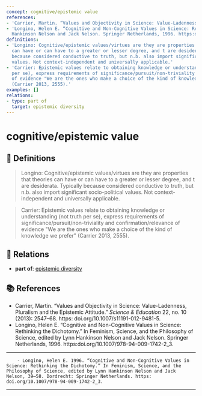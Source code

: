 ```yaml
---
concept: cognitive/epistemic value
references:
- 'Carrier, Martin. “Values and Objectivity in Science: Value-Ladenness, Pluralism and the Epistemic Attitude.” _Science & Education_ 22, no. 10 (2013): 2547–68. https: doi.org/10.1007/s11191-012-9481-5.'
- 'Longino, Helen E. “Cognitive and Non-Cognitive Values in Science: Rethinking the Dichotomy.” In Feminism, Science, and the Philosophy of Science, edited by Lynn
  Hankinson Nelson and Jack Nelson. Springer Netherlands, 1996. https:doi.org/10.1007/978-94-009-1742-2_3.'
definitions:
- 'Longino: Cognitive/epistemic values/virtues are they are properties that theories
  can have or can have to a greater or lesser degree, and t are desiderata. Typically
  because considered conductive to truth, but n.b. also import significant socio-political
  values. Not context-independent and universally applicable.'
- 'Carrier: Epistemic values relate to obtaining knowledge or understanding (not truth
  per se), express requirements of significance/pursuit/non-triviality and confirmation/relevance
  of evidence "We are the ones who make a choice of the kind of knowledge we prefer"
  (Carrier 2013, 2555).'
examples: []
relations:
- type: part of
  target: epistemic diversity
---
```


# cognitive/epistemic value

## 📖 Definitions

> Longino: Cognitive/epistemic values/virtues are they are properties that theories can have or can have to a greater or lesser degree, and t are desiderata. Typically because considered conductive to truth, but n.b. also import significant socio-political values. Not context-independent and universally applicable.

> Carrier: Epistemic values relate to obtaining knowledge or understanding (not truth per se), express requirements of significance/pursuit/non-triviality and confirmation/relevance of evidence "We are the ones who make a choice of the kind of knowledge we prefer" (Carrier 2013, 2555).

## 🔗 Relations

- **part of**: [epistemic diversity](./epistemic-diversity.md)

## 📚 References

- Carrier, Martin. “Values and Objectivity in Science: Value-Ladenness, Pluralism and the Epistemic Attitude.” _Science & Education_ 22, no. 10 (2013): 2547–68. https: doi.org/10.1007/s11191-012-9481-5.
- Longino, Helen E. “Cognitive and Non-Cognitive Values in Science: Rethinking the Dichotomy.” In Feminism, Science, and the Philosophy of Science, edited by Lynn
  Hankinson Nelson and Jack Nelson. Springer Netherlands, 1996. https:doi.org/10.1007/978-94-009-1742-2_3.

---

<script src="https://giscus.app/client.js"
                data-repo="natesheehan/conceptcartography"
                data-repo-id="R_kgDOPB5QiQ"
                data-category="General"
                data-category-id="DIC_kwDOPB5Qic4CsAxd"
                data-mapping="pathname"
                data-strict="0"
                data-reactions-enabled="1"
                data-emit-metadata="0"
                data-input-position="bottom"
                data-theme="catppuccin_mocha"
                data-lang="en"
                crossorigin="anonymous"
                async>
        </script>
        - Longino, Helen E. 1996. “Cognitive and Non-Cognitive Values in Science: Rethinking the Dichotomy.” In Feminism, Science, and the Philosophy of Science, edited by Lynn Hankinson Nelson and Jack Nelson, 39–58. Dordrecht: Springer Netherlands. https: doi.org/10.1007/978-94-009-1742-2_3.

---

<script src="https://giscus.app/client.js"
                data-repo="natesheehan/conceptcartography"
                data-repo-id="R_kgDOPB5QiQ"
                data-category="General"
                data-category-id="DIC_kwDOPB5Qic4CsAxd"
                data-mapping="pathname"
                data-strict="0"
                data-reactions-enabled="1"
                data-emit-metadata="0"
                data-input-position="bottom"
                data-theme="catppuccin_mocha"
                data-lang="en"
                crossorigin="anonymous"
                async>
        </script>
        
